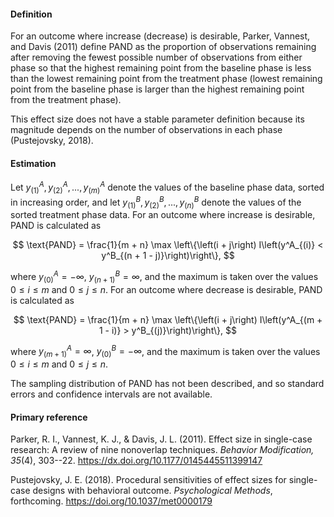 #### Definition 

For an outcome where increase (decrease) is desirable, Parker, Vannest, and Davis (2011) define PAND as the proportion of observations remaining after removing the fewest possible number of observations from either phase so that the highest remaining point from the baseline phase is less than the lowest remaining point from the treatment phase (lowest remaining point from the baseline phase is larger than the highest remaining point from the treatment phase).

This effect size does not have a stable parameter definition because its magnitude depends on the number of observations in each phase (Pustejovsky, 2018). 

#### Estimation

Let $y^A_{(1)},y^A_{(2)},...,y^A_{(m)}$ denote the values of the baseline phase data, sorted in increasing order, and let $y^B_{(1)},y^B_{(2)},...,y^B_{(n)}$ denote the values of the sorted treatment phase data. For an outcome where increase is desirable, PAND is calculated as

$$
\text{PAND} = \frac{1}{m + n} \max \left\{\left(i + j\right) I\left(y^A_{(i)} < y^B_{(n + 1 - j)}\right)\right\},
$$

where $y^A_{(0)} = - \infty$, $y^B_{(n + 1)} = \infty$, and the maximum is taken over the values $0 \leq i \leq m$ and $0 \leq j \leq n$. For an outcome where decrease is desirable, PAND is calculated as 

$$
\text{PAND} = \frac{1}{m + n} \max \left\{\left(i + j\right) I\left(y^A_{(m + 1 - i)} > y^B_{(j)}\right)\right\},
$$

where $y^A_{(m + 1)} = \infty$, $y^B_{(0)} = -\infty$, and the maximum is taken over the values $0 \leq i \leq m$ and $0 \leq j \leq n$.

The sampling distribution of PAND has not been described, and so standard errors and confidence intervals are not available.

#### Primary reference

Parker, R. I., Vannest, K. J., & Davis, J. L. (2011). Effect size in single-case research: A review of nine nonoverlap techniques. _Behavior Modification, 35_(4), 303--22. https://dx.doi.org/10.1177/0145445511399147

Pustejovsky, J. E. (2018). Procedural sensitivities of effect sizes for single-case designs with behavioral outcome. _Psychological Methods_, forthcoming. https://doi.org/10.1037/met0000179
